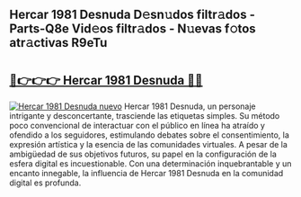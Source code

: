 ## Hercar 1981 Desnuda D𝚎sn𝚞dos filtr𝚊dos - Parts-Q8e Vid𝚎os filtr𝚊dos - N𝚞evas f𝚘tos atr𝚊ctivas R9eTu

# <h2><a href="http://mb4tdo.tromn.icu/?c=Hercar+1981+Desnuda">🔗👉👉👉 Hercar 1981 Desnuda 🔗🔗</a></h2>

[![Hercar 1981 Desnuda nuevo](https://i.imgur.com/pEAQMta.gif)](http://mb4tdo.tromn.icu/?c=Hercar+1981+Desnuda)
Hercar 1981 Desnuda, un personaje intrigante y desconcertante, trasciende las etiquetas simples. Su método poco convencional de interactuar con el público en línea ha atraído y ofendido a los seguidores, estimulando debates sobre el consentimiento, la expresión artística y la esencia de las comunidades virtuales. A pesar de la ambigüedad de sus objetivos futuros, su papel en la configuración de la esfera digital es incuestionable. Con una determinación inquebrantable y un encanto innegable, la influencia de Hercar 1981 Desnuda en la comunidad digital es profunda.
